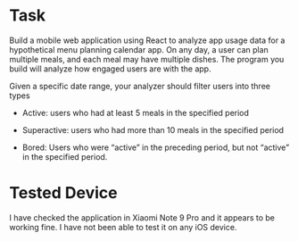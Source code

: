 # Task
Build a mobile web application using React to analyze app usage data for a hypothetical menu planning calendar app. On any day, a user can plan multiple meals, and each meal may have multiple dishes. The program you build will analyze how engaged users are with the app.

Given a specific date range, your analyzer should filter users into three types

* Active: users who had at least 5 meals in the specified period

* Superactive: users who had more than 10 meals in the specified period

* Bored: Users who were “active” in the preceding period, but not “active” in the specified period.

# Tested Device
I have checked the application in Xiaomi Note 9 Pro and it appears to be working fine. I have not been able to test it on any iOS device.
